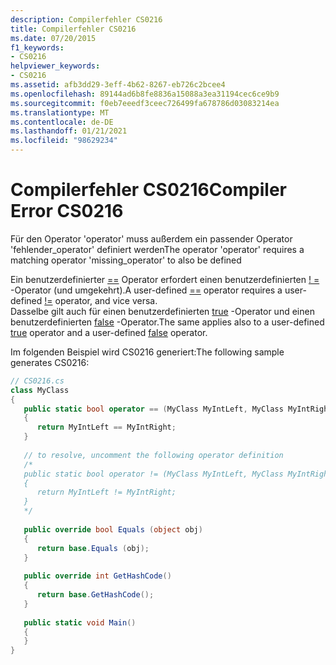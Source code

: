 ```yaml
---
description: Compilerfehler CS0216
title: Compilerfehler CS0216
ms.date: 07/20/2015
f1_keywords:
- CS0216
helpviewer_keywords:
- CS0216
ms.assetid: afb3dd29-3eff-4b62-8267-eb726c2bcee4
ms.openlocfilehash: 89144ad6b8fe8836a15088a3ea31194cec6ce9b9
ms.sourcegitcommit: f0eb7eeedf3ceec726499fa678786d03083214ea
ms.translationtype: MT
ms.contentlocale: de-DE
ms.lasthandoff: 01/21/2021
ms.locfileid: "98629234"
---
```

# <a name="compiler-error-cs0216"></a><span data-ttu-id="34122-103">Compilerfehler CS0216</span><span class="sxs-lookup"><span data-stu-id="34122-103">Compiler Error CS0216</span></span>

<span data-ttu-id="34122-104">Für den Operator 'operator' muss außerdem ein passender Operator 'fehlender_operator' definiert werden</span><span class="sxs-lookup"><span data-stu-id="34122-104">The operator 'operator' requires a matching operator 'missing_operator' to also be defined</span></span>  
  
 <span data-ttu-id="34122-105">Ein benutzerdefinierter [==](../language-reference/operators/equality-operators.md#equality-operator-) Operator erfordert einen benutzerdefinierten [! =](../language-reference/operators/equality-operators.md#inequality-operator-) -Operator (und umgekehrt).</span><span class="sxs-lookup"><span data-stu-id="34122-105">A user-defined [==](../language-reference/operators/equality-operators.md#equality-operator-) operator requires a user-defined [!=](../language-reference/operators/equality-operators.md#inequality-operator-) operator, and vice versa.</span></span>  
 <span data-ttu-id="34122-106">Dasselbe gilt auch für einen benutzerdefinierten [true](../language-reference/operators/true-false-operators.md) -Operator und einen benutzerdefinierten [false](../language-reference/operators/true-false-operators.md) -Operator.</span><span class="sxs-lookup"><span data-stu-id="34122-106">The same applies also to a user-defined [true](../language-reference/operators/true-false-operators.md) operator and a user-defined [false](../language-reference/operators/true-false-operators.md) operator.</span></span>  
  
 <span data-ttu-id="34122-107">Im folgenden Beispiel wird CS0216 generiert:</span><span class="sxs-lookup"><span data-stu-id="34122-107">The following sample generates CS0216:</span></span>  
  
```csharp  
// CS0216.cs  
class MyClass  
{  
   public static bool operator == (MyClass MyIntLeft, MyClass MyIntRight)   // CS0216  
   {  
      return MyIntLeft == MyIntRight;  
   }  
  
   // to resolve, uncomment the following operator definition  
   /*  
   public static bool operator != (MyClass MyIntLeft, MyClass MyIntRight)  
   {  
      return MyIntLeft != MyIntRight;  
   }  
   */  
  
   public override bool Equals (object obj)  
   {  
      return base.Equals (obj);  
   }  
  
   public override int GetHashCode()  
   {  
      return base.GetHashCode();  
   }  
  
   public static void Main()  
   {  
   }  
}  
```
